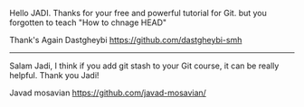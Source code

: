 Hello JADI. 
Thanks for your free and powerful tutorial for Git.
but you forgotten to teach "How to chnage HEAD"

Thank's Again
Dastgheybi 
https://github.com/dastgheybi-smh

----------------------------------------------------

Salam Jadi,
I think if you add git stash to your Git course, it can be really helpful.
Thank you Jadi!

Javad mosavian
https://github.com/javad-mosavian/
